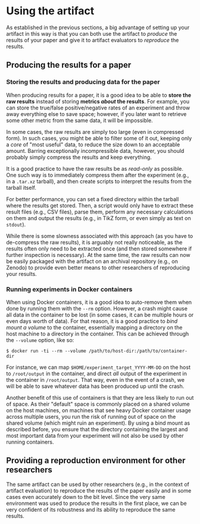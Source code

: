 # Using the artifact

As established in the previous sections, a big advantage of setting up your artifact in this way is
that you can both use the artifact to _produce_ the results of your paper and give it to artifact
evaluators to _reproduce_ the results.

## Producing the results for a paper

### Storing the results and producing data for the paper

When producing results for a paper, it is a good idea to be able to **store the raw results**
instead of storing **metrics _about_ the results**. For example, you can store the true/false
positive/negative rates of an experiment and throw away everything else to save space; however, if
you later want to retrieve some other metric from the same data, it will be impossible.

In some cases, the raw results are simply too large (even in compressed form). In such cases, you
might be able to filter some of it out, keeping only a _core_ of "most useful" data, to reduce the
size down to an acceptable amount. Barring exceptionally incompressible data, however, you should
probably simply compress the results and keep everything.

It is a good practice to have the raw results be as _read-only_ as possible. One such way is to
immediately compress them after the experiment (e.g., in a `.tar.xz` tarball), and then create
scripts to interpret the results from the tarball itself.

For better performance, you can set a fixed directory within the tarball where the results get
stored. Then, a script would only have to extract these result files (e.g., CSV files), parse them,
perform any necessary calculations on them and output the results (e.g., in TikZ form, or even
simply as text on `stdout`).

While there is some slowness associated with this approach (as you have to de-compress the raw
results), it is arguably not really noticeable, as the results often only need to be extracted once
(and then stored somewhere if further inspection is necessary). At the same time, the raw results
can now be easily packaged with the artifact on an archival repository (e.g., on Zenodo) to provide
even better means to other researchers of reproducing your results.

### Running experiments in Docker containers

When using Docker containers, it is a good idea to auto-remove them when done by running them with
the `--rm` option. However, a crash might cause all data in the container to be lost (in some cases,
it can be multiple hours or even days worth of data). For that reason, it is a good practice to
_bind mount a volume_ to the container, essentially mapping a directory on the host machine to a
directory in the container. This can be achieved through the `--volume` option, like so:

```console
$ docker run -ti --rm --volume /path/to/host-dir:/path/to/container-dir
```

For instance, we can map `$HOME/experiment_target_YYYY-MM-DD` on the host to `/root/output` in the
container, and direct _all_ output of the experiment in the container in `/root/output`. That way,
even in the event of a crash, we will be able to save whatever data has been produced up until the
crash.

Another benefit of this use of containers is that they are less likely to run out of space. As their
"default" space is commonly placed on a shared volume on the host machines, on machines that see
heavy Docker container usage across multiple users, you run the risk of running out of space on the
shared volume (which might ruin an experiment). By using a bind mount as described before, you
ensure that the directory containing the largest and most important data from your experiment will
not also be used by other running containers.

## Providing a reproduction environment for other researchers

The same artifact can be used by other researchers (e.g., in the context of artifact evaluation) to
reproduce the results of the paper easily and in some cases even accurately down to the bit level.
Since the very same environment was used to produce the results in the first place, we can be very
confident of its robustness and its ability to reproduce the same results.

